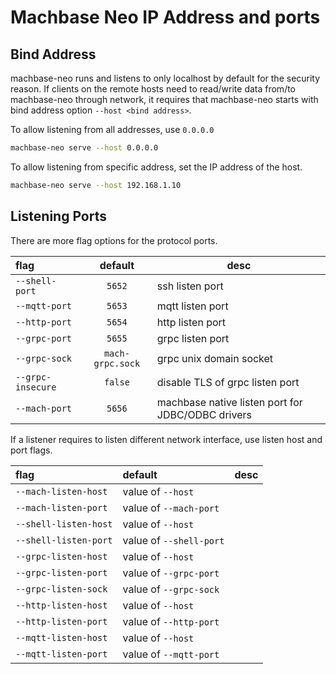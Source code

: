 # Machbase Neo IP Address and ports

## Bind Address

machbase-neo runs and listens to only localhost by default for the security reason. If clients on the remote hosts need to read/write data from/to machbase-neo through network, it requires that machbase-neo starts with bind address option `--host <bind address>`.

To allow listening from all addresses, use `0.0.0.0`

```sh
machbase-neo serve --host 0.0.0.0
```

To allow listening from specific address, set the IP address of the host.

```sh
machbase-neo serve --host 192.168.1.10
```

## Listening Ports

There are more flag options for the protocol ports.

| flag             | default          | desc                            |
|:-----------------|:----------------:|-------------------------------- |
| `--shell-port`   | `5652`           | ssh listen port                 |
| `--mqtt-port`    | `5653`           | mqtt listen port                |
| `--http-port`    | `5654`           | http listen port                |
| `--grpc-port`    | `5655`           | grpc listen port                |
| `--grpc-sock`    | `mach-grpc.sock` | grpc unix domain socket         |
| `--grpc-insecure`| `false`          | disable TLS of grpc listen port |
| `--mach-port`    | `5656`           | machbase native listen port for JDBC/ODBC drivers |

If a listener requires to listen different network interface, use listen host and port flags.

| flag                   | default                | desc                            |
|:-----------------------|:-----------------------|-------------------------------- |
| `--mach-listen-host`   | value of `--host`      |                                 |
| `--mach-listen-port`   | value of `--mach-port` |                                 |
| `--shell-listen-host`  | value of `--host`      |                                 |
| `--shell-listen-port`  | value of `--shell-port`|                                 |
| `--grpc-listen-host`   | value of `--host`      |                                 |
| `--grpc-listen-port`   | value of `--grpc-port` |                                 |
| `--grpc-listen-sock`   | value of `--grpc-sock` |                                 |
| `--http-listen-host`   | value of `--host`      |                                 |
| `--http-listen-port`   | value of `--http-port` |                                 |
| `--mqtt-listen-host`   | value of `--host`      |                                 |
| `--mqtt-listen-port`   | value of `--mqtt-port` |                                 |